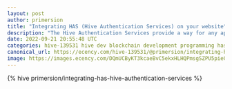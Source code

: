 ```yaml
---
layout: post
author: primersion
title: "Integrating HAS (Hive Authentication Services) on your website"
description: "The Hive Authentication Services provide a way for any applications, (either web, desktop or mobile) to easily authenticate users without asking them to provide any password or private key. Source: In"
date: 2022-09-21 20:55:48 UTC
categories: hive-139531 hive dev blockchain development programming has
canonical_url: https://ecency.com/hive-139531/@primersion/integrating-has-hive-authentication-services
image: https://images.ecency.com/DQmUCByKT3kcaeBvC5ekxHLHQPmsgSZPU5pieQDfC7shXGN/2022_09_21_22_43.png
---
```

{% hive primersion/integrating-has-hive-authentication-services %}
